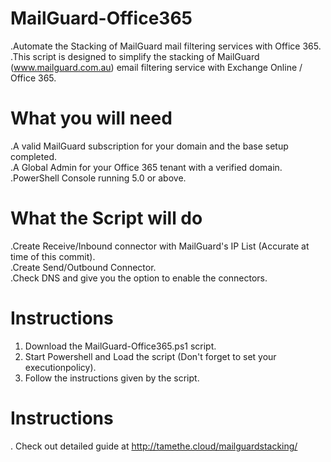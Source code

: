 # MailGuard-Office365
.Automate the Stacking of MailGuard mail filtering services with Office 365.  
.This script is designed to simplify the stacking of MailGuard (www.mailguard.com.au) email filtering service with Exchange Online / Office 365.  

# What you will need
.A valid MailGuard subscription for your domain and the base setup completed.  
.A Global Admin for your Office 365 tenant with a verified domain.  
.PowerShell Console running 5.0 or above.  


# What the Script will do
.Create Receive/Inbound connector with MailGuard's IP List (Accurate at time of this commit).  
.Create Send/Outbound Connector.  
.Check DNS and give you the option to enable the connectors.  

# Instructions
1. Download the MailGuard-Office365.ps1 script.  
2. Start Powershell and Load the script (Don't forget to set your executionpolicy).  
3. Follow the instructions given by the script.  

# Instructions
. Check out detailed guide at http://tamethe.cloud/mailguardstacking/  
